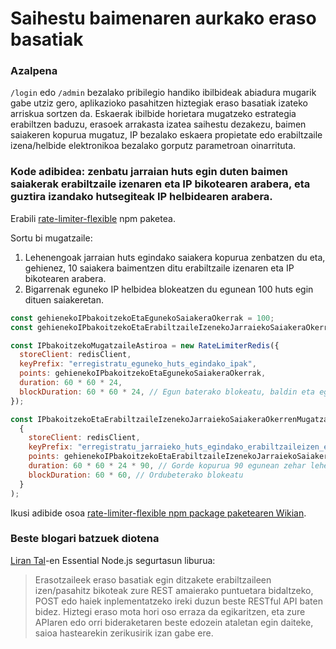 # Saihestu baimenaren aurkako eraso basatiak

### Azalpena

`/login` edo `/admin` bezalako pribilegio handiko ibilbideak abiadura mugarik gabe utziz gero, aplikazioko pasahitzen hiztegiak eraso basatiak izateko arriskua sortzen da. Eskaerak ibilbide horietara mugatzeko estrategia erabiltzen baduzu, erasoek arrakasta izatea saihestu dezakezu, baimen saiakeren kopurua mugatuz, IP bezalako eskaera propietate edo erabiltzaile izena/helbide elektronikoa bezalako gorputz parametroan oinarrituta.

### Kode adibidea: zenbatu jarraian huts egin duten baimen saiakerak erabiltzaile izenaren eta IP bikotearen arabera, eta guztira izandako hutsegiteak IP helbidearen arabera.

Erabili [rate-limiter-flexible](https://www.npmjs.com/package/rate-limiter-flexible) npm paketea.

Sortu bi mugatzaile:

1. Lehenengoak jarraian huts egindako saiakera kopurua zenbatzen du eta, gehienez, 10 saiakera baimentzen ditu erabiltzaile izenaren eta IP bikotearen arabera.
2. Bigarrenak eguneko IP helbidea blokeatzen du egunean 100 huts egin dituen saiakeretan.

```javascript
const gehienekoIPbakoitzekoEtaEgunekoSaiakeraOkerrak = 100;
const gehienekoIPbakoitzekoEtaErabiltzaileIzenekoJarraiekoSaiakeraOkerrak = 10;

const IPbakoitzekoMugatzaileAstiroa = new RateLimiterRedis({
  storeClient: redisClient,
  keyPrefix: "erregistratu_eguneko_huts_egindako_ipak",
  points: gehienekoIPbakoitzekoEtaEgunekoSaiakeraOkerrak,
  duration: 60 * 60 * 24,
  blockDuration: 60 * 60 * 24, // Egun baterako blokeatu, baldin eta eguneko 100 saiakera oker
});

const IPbakoitzekoEtaErabiltzaileIzenekoJarraiekoSaiakeraOkerrenMugatzailea = new RateLimiterRedis(
  {
    storeClient: redisClient,
    keyPrefix: "erregistratu_jarraieko_huts_egindako_erabiltzaileizen_eta_ipak",
    points: gehienekoIPbakoitzekoEtaErabiltzaileIzenekoJarraiekoSaiakeraOkerrak,
    duration: 60 * 60 * 24 * 90, // Gorde kopurua 90 egunean zehar lehenengo huts egitetik
    blockDuration: 60 * 60, // Ordubeterako blokeatu
  }
);
```

Ikusi adibide osoa [rate-limiter-flexible npm package paketearen Wikian](https://github.com/animir/node-rate-limiter-flexible/wiki/Overall-example#login-endpoint-protection).

### Beste blogari batzuek diotena

[Liran Tal](https://leanpub.com/nodejssecurity)-en Essential Node.js segurtasun liburua:

> Erasotzaileek eraso basatiak egin ditzakete erabiltzaileen izen/pasahitz bikoteak zure REST amaierako puntuetara bidaltzeko, POST edo haiek inplementatzeko ireki duzun beste RESTful API baten bidez.
> Hiztegi eraso mota hori oso erraza da egikaritzen, eta zure APIaren edo orri bideraketaren beste edozein ataletan egin daiteke, saioa hastearekin zerikusirik izan gabe ere.

